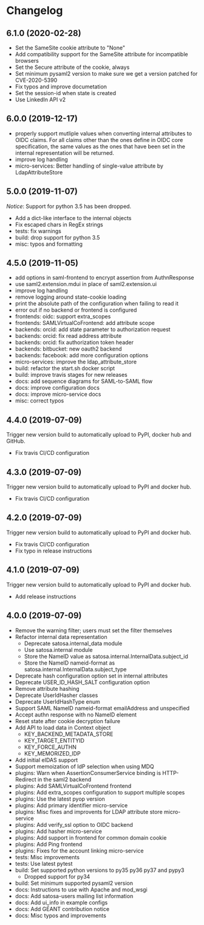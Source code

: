 # Changelog

## 6.1.0 (2020-02-28)

- Set the SameSite cookie attribute to "None"
- Add compatibility support for the SameSite attribute for incompatible
  browsers
- Set the Secure attribute of the cookie, always
- Set minimum pysaml2 version to make sure we get a version patched for
  CVE-2020-5390
- Fix typos and improve documetation
- Set the session-id when state is created
- Use LinkedIn API v2


## 6.0.0 (2019-12-17)

- properly support mutliple values when converting internal attributes to OIDC
  claims. For all claims other than the ones define in OIDC core specification,
  the same values as the ones that have been set in the internal representation
  will be returned.
- improve log handling
- micro-services: Better handling of single-value attribute by LdapAttributeStore


## 5.0.0 (2019-11-07)

*Notice*: Support for python 3.5 has been dropped.

- Add a dict-like interface to the internal objects
- Fix escaped chars in RegEx strings
- tests: fix warnings
- build: drop support for python 3.5
- misc: typos and formatting


## 4.5.0 (2019-11-05)

- add options in saml-frontend to encrypt assertion from AuthnResponse
- use saml2.extension.mdui in place of saml2.extension.ui
- improve log handling
- remove logging around state-cookie loading
- print the absolute path of the configuration when failing to read it
- error out if no backend or frontend is configured
- frontends: oidc: support extra_scopes
- frontends: SAMLVirtualCoFrontend: add attribute scope
- backends: orcid: add state parameter to authorization request
- backends: orcid: fix read address attribute
- backends: orcid: fix authorization token header
- backends: bitbucket: new oauth2 backend
- backends: facebook: add more configuration options
- micro-services: improve the ldap_attribute_store
- build: refactor the start.sh docker script
- build: improve travis stages for new releases
- docs: add sequence diagrams for SAML-to-SAML flow
- docs: improve configuration docs
- docs: improve micro-service docs
- misc: correct typos


## 4.4.0 (2019-07-09)

Trigger new version build to automatically upload to PyPI,
docker hub and GitHub.

- Fix travis CI/CD configuration


## 4.3.0 (2019-07-09)

Trigger new version build to automatically upload to PyPI and docker hub.

- Fix travis CI/CD configuration


## 4.2.0 (2019-07-09)

Trigger new version build to automatically upload to PyPI and docker hub.

- Fix travis CI/CD configuration
- Fix typo in release instructions


## 4.1.0 (2019-07-09)

Trigger new version build to automatically upload to PyPI and docker hub.

- Add release instructions


## 4.0.0 (2019-07-09)

- Remove the warning filter; users must set the filter themselves
- Refactor internal data representation
  - Deprecate satosa.internal_data module
  - Use satosa.internal module
  - Store the NameID value as satosa.internal.InternalData.subject_id
  - Store the NameID nameid-format as satosa.internal.InternalData.subject_type
- Deprecate hash configuration option set in internal attributes
- Deprecate USER_ID_HASH_SALT configuration option
- Remove attribute hashing
- Deprecate UserIdHasher classes
- Deprecate UserIdHashType enum
- Support SAML NameID nameid-format emailAddress and unspecified
- Accept authn response with no NameID element
- Reset state after cookie decryption failure
- Add API to load data in Context object
  - KEY_BACKEND_METADATA_STORE
  - KEY_TARGET_ENTITYID
  - KEY_FORCE_AUTHN
  - KEY_MEMORIZED_IDP
- Add initial eIDAS support
- Support memoization of IdP selection when using MDQ
- plugins: Warn when AssertionConsumerService binding is HTTP-Redirect in the saml2 backend
- plugins: Add SAMLVirtualCoFrontend frontend
- plugins: Add extra_scopes configuration to support multiple scopes
- plugins: Use the latest pyop version
- plugins: Add primary identifier micro-service
- plugins: Misc fixes and improvents for LDAP attribute store micro-service
- plugins: Add verify_ssl option to OIDC backend
- plugins: Add hasher micro-service
- plugins: Add support in frontend for common domain cookie
- plugins: Add Ping frontend
- plugins: Fixes for the account linking micro-service
- tests: Misc improvements
- tests: Use latest pytest
- build: Set supported python versions to py35 py36 py37 and pypy3
  - Dropped support for py34
- build: Set minimum supported pysaml2 version
- docs: Instructions to use with Apache and mod_wsgi
- docs: Add satosa-users mailing list information
- docs: Add ui_info in example configs
- docs: Add GÉANT contribution notice
- docs: Misc typos and improvements
